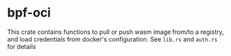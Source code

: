 # bpf-oci

This crate contains functions to pull or push wasm image from/to a registry, and load credentials from docker's configuration. See `lib.rs` and `auth.rs` for details
